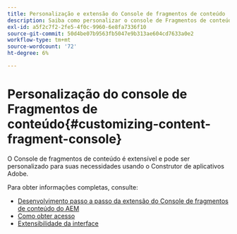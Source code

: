```yaml
---
title: Personalização e extensão do Console de fragmentos de conteúdo
description: Saiba como personalizar o console de Fragmentos de conteúdo
exl-id: a5f2c7f2-2fe5-4f0c-9960-6e8fa7336f10
source-git-commit: 50d4be07b9563fb5047e9b313ae604cd7633a0e2
workflow-type: tm+mt
source-wordcount: '72'
ht-degree: 6%

---
```


# Personalização do console de Fragmentos de conteúdo{#customizing-content-fragment-console}

O Console de fragmentos de conteúdo é extensível e pode ser personalizado para suas necessidades usando o Construtor de aplicativos Adobe.

Para obter informações completas, consulte:

* [Desenvolvimento passo a passo da extensão do Console de fragmentos de conteúdo do AEM](https://developer.adobe.com/uix/docs/services/aem-cf-console-admin/extension-development/)
* [Como obter acesso](https://developer.adobe.com/uix/docs/overview/get-access/)
* [Extensibilidade da interface](https://developer.adobe.com/uix/docs/)
